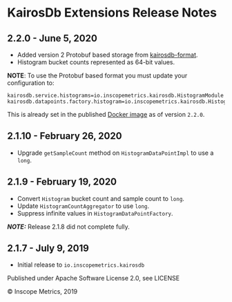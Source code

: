 KairosDb Extensions Release Notes
=================================

2.2.0 - June 5, 2020
------------------------
* Added version 2 Protobuf based storage from [kairosdb-format](https://github.com/InscopeMetrics/kairosdb-format).
* Histogram bucket counts represented as 64-bit values.

**NOTE**: To use the Protobuf based format you must update your configuration to:
```
kairosdb.service.histograms=io.inscopemetrics.kairosdb.HistogramModule
kairosdb.datapoints.factory.histogram=io.inscopemetrics.kairosdb.HistogramDataPointV2Factory
```

This is already set in the published [Docker image](https://hub.docker.com/r/inscopemetrics/kairosdb-extensions) as of version `2.2.0`.

2.1.10 - February 26, 2020
------------------------
* Upgrade `getSampleCount` method on `HistogramDataPointImpl` to use a `long`.

2.1.9 - February 19, 2020
------------------------
* Convert `Histogram` bucket count and sample count to `long`.
* Update `HistogramCountAggregator` to use `long`.
* Suppress infinite values in `HistogramDataPointFactory`.

***NOTE:*** Release 2.1.8 did not complete fully.

2.1.7 - July 9, 2019
------------------------
* Initial release to `io.inscopemetrics.kairosdb`

Published under Apache Software License 2.0, see LICENSE

&copy; Inscope Metrics, 2019
